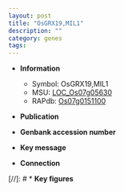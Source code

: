 ```yaml
---
layout: post
title: "OsGRX19,MIL1"
description: ""
category: genes
tags: 
---
```


* **Information**  
    + Symbol: OsGRX19,MIL1  
    + MSU: [LOC_Os07g05630](http://rice.uga.edu/cgi-bin/ORF_infopage.cgi?orf=LOC_Os07g05630)  
    + RAPdb: [Os07g0151100](http://rapdb.dna.affrc.go.jp/viewer/gbrowse_details/irgsp1?name=Os07g0151100)  

* **Publication**  

* **Genbank accession number**  

* **Key message**  

* **Connection**  

[//]: # * **Key figures**  


